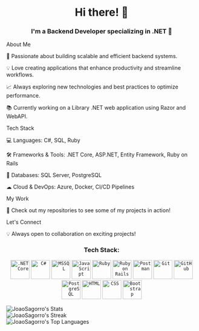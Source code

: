 <h1 align="center">Hi there! 👋</h1>
<h3 align="center">I'm a Backend Developer specializing in .NET 🚀</h3>

About Me

🔧 Passionate about building scalable and efficient backend systems.

💡 Love creating applications that enhance productivity and streamline workflows.

📈 Always exploring new technologies and best practices to optimize performance.

📚 Currently working on a Library .NET web application using Razor and WebAPI.

Tech Stack

💻 Languages: C#, SQL, Ruby

🛠 Frameworks & Tools: .NET Core, ASP.NET, Entity Framework, Ruby on Rails

📡 Databases: SQL Server, PostgreSQL

☁ Cloud & DevOps: Azure, Docker, CI/CD Pipelines

My Work

🚀 Check out my repositories to see some of my projects in action!

Let's Connect

💡 Always open to collaboration on exciting projects!



<h3 align="center">Tech Stack:</h3>
<div align="center">
  	<code><img width="50" src="https://raw.githubusercontent.com/marwin1991/profile-technology-icons/refs/heads/main/icons/_net_core.png" alt=".NET Core" title=".NET Core"/></code>
  	<code><img width="50" src="https://raw.githubusercontent.com/marwin1991/profile-technology-icons/refs/heads/main/icons/c%23.png" alt="C#" title="C#"/></code>
  	<code><img width="50" src="https://raw.githubusercontent.com/marwin1991/profile-technology-icons/refs/heads/main/icons/mssql.png" alt="MSSQL" title="MSSQL"/></code>
  	<code><img width="50" src="https://raw.githubusercontent.com/marwin1991/profile-technology-icons/refs/heads/main/icons/javascript.png" alt="JavaScript" title="JavaScript"/></code>
 	<code><img width="50" src="https://raw.githubusercontent.com/marwin1991/profile-technology-icons/refs/heads/main/icons/ruby.png" alt="Ruby" title="Ruby"/></code>
  	<code><img width="50" src="https://raw.githubusercontent.com/marwin1991/profile-technology-icons/refs/heads/main/icons/ruby_on_rails.png" alt="Ruby on Rails" title="Ruby on Rails"/></code>
  	<code><img width="50" src="https://raw.githubusercontent.com/marwin1991/profile-technology-icons/refs/heads/main/icons/postman.png" alt="Postman" title="Postman"/></code>
	<code><img width="50" src="https://raw.githubusercontent.com/marwin1991/profile-technology-icons/refs/heads/main/icons/git.png" alt="Git" title="Git"/></code>
	<code><img width="50" src="https://raw.githubusercontent.com/marwin1991/profile-technology-icons/refs/heads/main/icons/github.png" alt="GitHub" title="GitHub"/></code>
	<code><img width="50" src="https://raw.githubusercontent.com/marwin1991/profile-technology-icons/refs/heads/main/icons/postgresql.png" alt="PostgreSQL" title="PostgreSQL"/></code>
	<code><img width="50" src="https://raw.githubusercontent.com/marwin1991/profile-technology-icons/refs/heads/main/icons/html.png" alt="HTML" title="HTML"/></code>
	<code><img width="50" src="https://raw.githubusercontent.com/marwin1991/profile-technology-icons/refs/heads/main/icons/css.png" alt="CSS" title="CSS"/></code>
	<code><img width="50" src="https://raw.githubusercontent.com/marwin1991/profile-technology-icons/refs/heads/main/icons/bootstrap.png" alt="Bootstrap" title="Bootstrap"/></code>
</div>


![JoaoSagorro's Stats](https://github-readme-stats.vercel.app/api?username=JoaoSagorro&theme=gotham&show_icons=true&hide_border=true&count_private=true)<br/>
![JoaoSagorro's Streak](https://github-readme-streak-stats.herokuapp.com/?user=JoaoSagorro&theme=gotham&hide_border=true)<br/>
![JoaoSagorro's Top Languages](https://github-readme-stats.vercel.app/api/top-langs/?username=JoaoSagorro&theme=gotham&show_icons=true&hide_border=true&layout=compact)

